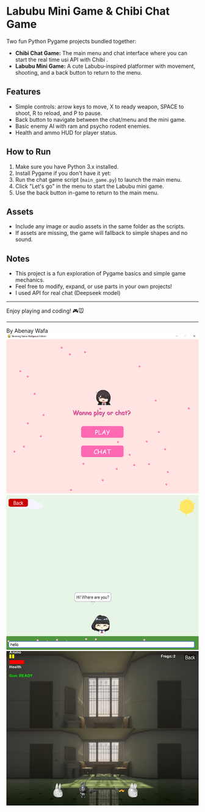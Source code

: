 # Labubu Mini Game & Chibi Chat Game

Two fun Python Pygame projects bundled together:

- **Chibi Chat Game:** The main menu and chat interface where you can start the real time usi API with Chibi .
- **Labubu Mini Game:** A cute Labubu-inspired platformer with movement, shooting, and a back button to return to the menu.

## Features

- Simple controls: arrow keys to move, X to ready weapon, SPACE to shoot, R to reload, and P to pause.
- Back button to navigate between the chat/menu and the mini game.
- Basic enemy AI with ram and psycho rodent enemies.
- Health and ammo HUD for player status.

## How to Run

1. Make sure you have Python 3.x installed.
2. Install Pygame if you don't have it yet:
3. Run the chat game script (`main_game.py`) to launch the main menu.
4. Click "Let's go" in the menu to start the Labubu mini game.
5. Use the back button in-game to return to the main menu.

## Assets

- Include any image or audio assets in the same folder as the scripts.
- If assets are missing, the game will fallback to simple shapes and no sound.

## Notes

- This project is a fun exploration of Pygame basics and simple game mechanics.
- Feel free to modify, expand, or use parts in your own projects!
- I used API for real chat (Deepseek model)

---

Enjoy playing and coding! 🎮🐭


---
By Abenay Wafa
![Alt text](https://github.com/NanaaOsakii/Chibi-Chat-Labubu-Mini-Game/blob/d382a6004c3ad4ddde5d4732e0e52a52108ec517/play.PNG)
![Alt text](https://github.com/NanaaOsakii/Chibi-Chat-Labubu-Mini-Game/blob/d382a6004c3ad4ddde5d4732e0e52a52108ec517/c.PNG)
![Alt text](https://github.com/NanaaOsakii/Chibi-Chat-Labubu-Mini-Game/blob/d382a6004c3ad4ddde5d4732e0e52a52108ec517/cd.PNG)

